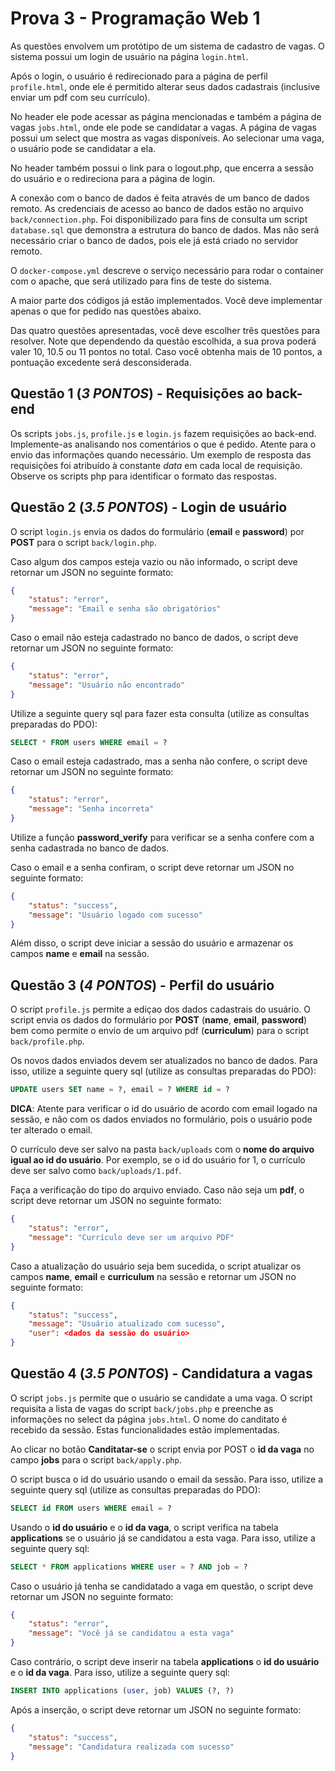 # Prova 3 - Programação Web 1

As questões envolvem um protótipo de um sistema de cadastro de vagas. O sistema possui um login de usuário na página `login.html`.

Após o login, o usuário é redirecionado para a página de perfil `profile.html`, onde ele é permitido alterar seus dados cadastrais (inclusive enviar um pdf com seu currículo).

No header ele pode acessar as página mencionadas e também a página de vagas `jobs.html`, onde ele pode se candidatar a vagas. A página de vagas possui um select que mostra as vagas disponíveis. Ao selecionar uma vaga, o usuário pode se candidatar a ela.

No header também possui o link para o logout.php, que encerra a sessão do usuário e o redireciona para a página de login.

A conexão com o banco de dados é feita através de um banco de dados remoto. As credenciais de acesso ao banco de dados estão no arquivo `back/connection.php`. Foi disponibilizado para fins de consulta um script `database.sql` que demonstra a estrutura do banco de dados. Mas não será necessário criar o banco de dados, pois ele já está criado no servidor remoto.

O `docker-compose.yml` descreve o serviço necessário para rodar o container com o apache, que será utilizado para fins de teste do sistema.

A maior parte dos códigos já estão implementados. Você deve implementar apenas o que for pedido nas questões abaixo.

Das quatro questões apresentadas, você deve escolher três questões para resolver. Note que dependendo da questão escolhida, a sua prova poderá valer 10, 10.5 ou 11 pontos no total. Caso você obtenha mais de 10 pontos, a pontuação excedente será desconsiderada.


## Questão 1 (*3 PONTOS*) - Requisições ao back-end

Os scripts `jobs.js`, `profile.js` e `login.js` fazem requisições ao back-end. Implemente-as analisando nos comentários o que é pedido. Atente para o envio das informações quando necessário. Um exemplo de resposta das requisições foi atribuído à constante *data* em cada local de requisição. Observe os scripts php para identificar o formato das respostas.


## Questão 2 (*3.5 PONTOS*) - Login de usuário

O script `login.js` envia os dados do formulário (**email** e **password**) por **POST** para o script `back/login.php`.

Caso algum dos campos esteja vazio ou não informado, o script deve retornar um JSON no seguinte formato:

```json
{
    "status": "error",
    "message": "Email e senha são obrigatórios"
}
```

Caso o email não esteja cadastrado no banco de dados, o script deve retornar um JSON no seguinte formato:

```json
{
    "status": "error",
    "message": "Usuário não encontrado"
}
```

Utilize a seguinte query sql para fazer esta consulta (utilize as consultas preparadas do PDO):

```sql
SELECT * FROM users WHERE email = ?
```

Caso o email esteja cadastrado, mas a senha não confere, o script deve retornar um JSON no seguinte formato:

```json
{
    "status": "error",
    "message": "Senha incorreta"
}
```

Utilize a função **password_verify** para verificar se a senha confere com a senha cadastrada no banco de dados.

Caso o email e a senha confiram, o script deve retornar um JSON no seguinte formato:

```json
{
    "status": "success",
    "message": "Usuário logado com sucesso"
}
```

Além disso, o script deve iniciar a sessão do usuário e armazenar os campos **name** e **email** na sessão.

## Questão 3 (*4 PONTOS*) - Perfil do usuário

O script `profile.js` permite a ediçao dos dados cadastrais do usuário. O script envia os dados do formulário por **POST** (**name**, **email**, **password**) bem como permite o envio de um arquivo pdf (**curriculum**) para o script `back/profile.php`.

Os novos dados enviados devem ser atualizados no banco de dados. Para isso, utilize a seguinte query sql (utilize as consultas preparadas do PDO):

```sql
UPDATE users SET name = ?, email = ? WHERE id = ?
```

**DICA**: Atente para verificar o id do usuário de acordo com email logado na sessão, e não com os dados enviados no formulário, pois o usuário pode ter alterado o email.

O currículo deve ser salvo na pasta `back/uploads` com o **nome do arquivo igual ao id do usuário**. Por exemplo, se o id do usuário for 1, o currículo deve ser salvo como `back/uploads/1.pdf`.

Faça a verificação do tipo do arquivo enviado. Caso não seja um **pdf**, o script deve retornar um JSON no seguinte formato:

```json
{
    "status": "error",
    "message": "Currículo deve ser um arquivo PDF"
}
```

Caso a atualização do usuário seja bem sucedida, o script atualizar os campos **name**, **email** e **curriculum** na sessão e retornar um JSON no seguinte formato:

```json
{
    "status": "success",
    "message": "Usuário atualizado com sucesso",
    "user": <dados da sessão do usuário>
}
```

## Questão 4 (*3.5 PONTOS*) - Candidatura a vagas

O script `jobs.js` permite que o usuário se candidate a uma vaga. O script requisita a lista de vagas do script `back/jobs.php` e preenche as informações no select da página `jobs.html`. O nome do canditato é recebido da sessão. Estas funcionalidades estão implementadas.

Ao clicar no botão **Canditatar-se** o script envia por POST o **id da vaga** no campo **jobs** para o script `back/apply.php`.

O script busca o id do usuário usando o email da sessão. Para isso, utilize a seguinte query sql (utilize as consultas preparadas do PDO):

```sql
SELECT id FROM users WHERE email = ?
```

Usando o **id do usuário** e o **id da vaga**, o script verifica na tabela **applications** se o usuário já se candidatou a esta vaga. Para isso, utilize a seguinte query sql:

```sql
SELECT * FROM applications WHERE user = ? AND job = ?
```

Caso o usuário já tenha se candidatado a vaga em questão, o script deve retornar um JSON no seguinte formato:

```json
{
    "status": "error",
    "message": "Você já se candidatou a esta vaga"
}
```

Caso contrário, o script deve inserir na tabela **applications** o **id do usuário** e o **id da vaga**. Para isso, utilize a seguinte query sql:

```sql
INSERT INTO applications (user, job) VALUES (?, ?)
```

Após a inserção, o script deve retornar um JSON no seguinte formato:

```json
{
    "status": "success",
    "message": "Candidatura realizada com sucesso"
}
```